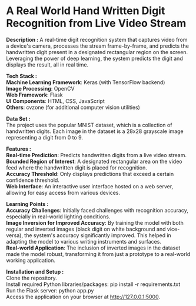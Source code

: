 
# A Real World Hand Written Digit Recognition from Live Video Stream

**Description :** 
A real-time digit recognition system that captures video from a device's camera, processes the stream frame-by-frame, and predicts the handwritten digit present in a designated rectangular region on the screen. Leveraging the power of deep learning, the system predicts the digit and displays the result, all in real time.

**Tech Stack :** </br>
**Machine Learning Framework**: Keras (with TensorFlow backend) </br>
**Image Processing**: OpenCV </br>
**Web Framework**: Flask </br>
**UI Components**: HTML, CSS, JavaScript </br>
**Others**: cvzone (for additional computer vision utilities) </br>

**Data Set :** </br>
The project uses the popular MNIST dataset, which is a collection of handwritten digits. Each image in the dataset is a 28x28 grayscale image representing a digit from 0 to 9. </br>

**Features :** </br>
**Real-time Prediction**: Predicts handwritten digits from a live video stream. </br>
**Bounded Region of Interest**: A designated rectangular area on the video feed where the handwritten digit is placed for recognition. </br>
**Accuracy Threshold**: Only displays predictions that exceed a certain confidence threshold. </br>
**Web Interface**: An interactive user interface hosted on a web server, allowing for easy access from various devices. </br>

**Learning Points :**  </br>
**Accuracy Challenges**: Initially faced challenges with recognition accuracy, especially in real-world lighting conditions. </br>
**Image Inversion for Improved Accuracy**: By training the model with both regular and inverted images (black digit on white background and vice-versa), the system's accuracy significantly improved. This helped in adapting the model to various writing instruments and surfaces. </br>
**Real-world Application**: The inclusion of inverted images in the dataset made the model robust, transforming it from just a prototype to a real-world working application. </br>

**Installation and Setup :**  </br>
Clone the repository.</br>
Install required Python libraries/packages: pip install -r requirements.txt </br>
Run the Flask server: python app.py </br>
Access the application on your browser at http://127.0.0.1:5000. </br>
